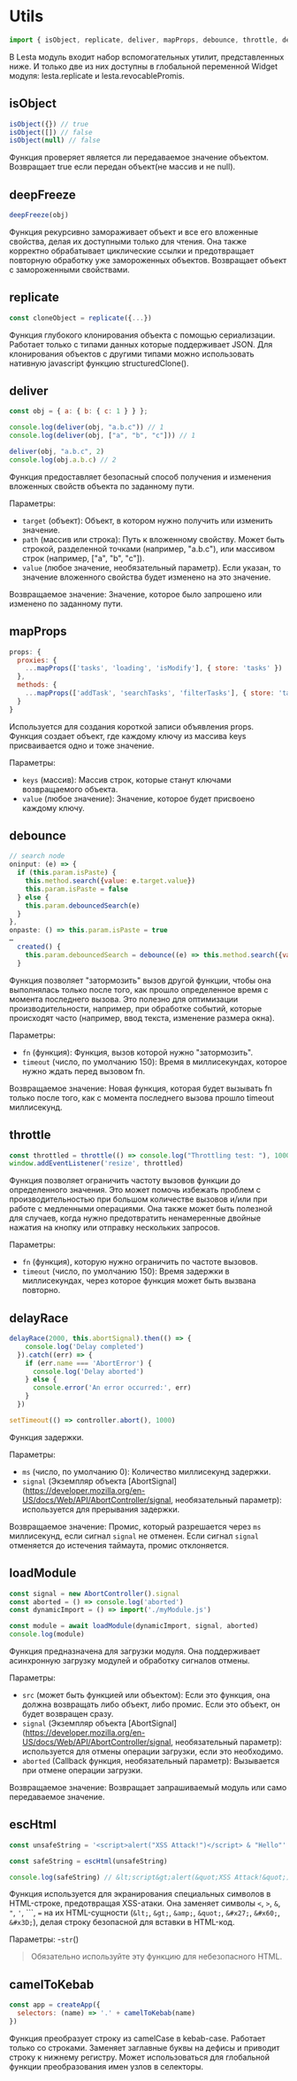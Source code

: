 # Utils
```js
import { isObject, replicate, deliver, mapProps, debounce, throttle, delayRace, loadModule  revocablePromise, escHtml } from 'lesta'
```
В Lesta модуль входит набор вспомогательных утилит, представленных ниже. И только две из них доступны в глобальной переменной Widget модуля: lesta.replicate и lesta.revocablePromis.

## isObject
```js
isObject({}) // true
isObject([]) // false
isObject(null) // false
```
Функция проверяет является ли передаваемое значение объектом. Возвращает true если передан объект(не массив и не null).

## deepFreeze
```js
deepFreeze(obj)
```
Функция рекурсивно замораживает объект и все его вложенные свойства, делая их доступными только для чтения. Она также корректно обрабатывает циклические ссылки и предотвращает повторную обработку уже замороженных объектов. Возвращает объект с замороженными свойствами.

## replicate
```js
const cloneObject = replicate({...})
```
Функция глубокого клонирования объекта с помощью сериализации. Работает только с типами данных которые поддерживает JSON. Для клонирования объектов с другими типами можно использовать нативную javascript функцию structuredClone().


## deliver
```js
const obj = { a: { b: { c: 1 } } };

console.log(deliver(obj, "a.b.c")) // 1
console.log(deliver(obj, ["a", "b", "c"])) // 1

deliver(obj, "a.b.c", 2)
console.log(obj.a.b.c) // 2
```
Функция предоставляет безопасный способ получения и изменения вложенных свойств объекта по заданному пути. 

Параметры: 
- `target` (объект):  Объект, в котором нужно получить или изменить значение.
- `path` (массив или строка): Путь к вложенному свойству. Может быть строкой, разделенной точками (например, "a.b.c"), или массивом строк (например, ["a", "b", "c"]).
- `value` (любое значение, необязательный параметр). Если указан, то значение вложенного свойства будет изменено на это значение.

Возвращаемое значение:
Значение, которое было запрошено или изменено по заданному пути.

## mapProps
```js
props: {
  proxies: {	
    ...mapProps(['tasks', 'loading', 'isModify'], { store: 'tasks' })
  },
  methods: {
    ...mapProps(['addTask', 'searchTasks', 'filterTasks'], { store: 'tasks' })
  }
}
```
Используется для создания короткой записи объявления props. Функция создает объект, где каждому ключу из массива keys присваивается одно и тоже значение.

Параметры:
- `keys` (массив): Массив строк, которые станут ключами возвращаемого объекта.
- `value` (любое значение): Значение, которое будет присвоено каждому ключу.

## debounce
```js
// search node
oninput: (e) => {
  if (this.param.isPaste) {
    this.method.search({value: e.target.value})
    this.param.isPaste = false
  } else {
    this.param.debouncedSearch(e)
  }
},
onpaste: () => this.param.isPaste = true
…
  created() {
    this.param.debouncedSearch = debounce((e) => this.method.search({value: e.target.value}), 250)
  }
```
Функция позволяет "затормозить" вызов другой функции, чтобы она выполнялась только после того, как прошло определенное время с момента последнего вызова. Это полезно для оптимизации производительности, например, при обработке событий, которые происходят часто (например, ввод текста, изменение размера окна).

Параметры:
- `fn` (функция): Функция, вызов которой нужно "затормозить".
- `timeout` (число, по умолчанию 150): Время в миллисекундах, которое нужно ждать перед вызовом fn.

Возвращаемое значение:
Новая функция, которая будет вызывать fn только после того, как с момента последнего вызова прошло timeout миллисекунд.


## throttle
```js
const throttled = throttle(() => console.log("Throttling test: "), 1000)
window.addEventListener('resize', throttled)
```
Функция позволяет ограничить частоту вызовов функции до определенного значения. Это может помочь избежать проблем с производительностью при большом количестве вызовов и/или при работе с медленными операциями. Она также может быть полезной для случаев, когда нужно предотвратить ненамеренные двойные нажатия на кнопку или отправку нескольких запросов.

Параметры:
- `fn` (функция), которую нужно ограничить по частоте вызовов.
- `timeout` (число, по умолчанию 150): Время задержки в миллисекундах, через которое функция может быть вызвана повторно.

## delayRace
```js
delayRace(2000, this.abortSignal).then(() => {
    console.log('Delay completed')
  }).catch((err) => {
    if (err.name === 'AbortError') {
      console.log('Delay aborted')
    } else {
      console.error('An error occurred:', err)
    }
  })

setTimeout(() => controller.abort(), 1000)
```
Функция задержки.

Параметры:
- `ms` (число, по умолчанию 0): Количество миллисекунд задержки.
- `signal` (Экземпляр объекта  [AbortSignal](https://developer.mozilla.org/en-US/docs/Web/API/AbortController/signal, необязательный параметр): используется для прерывания задержки.

Возвращаемое значение:
Промис, который разрешается через `ms` миллисекунд, если сигнал `signal` не отменен. Если сигнал `signal` отменяется до истечения таймаута, промис отклоняется.

## loadModule
```js
const signal = new AbortController().signal
const aborted = () => console.log('aborted')
const dynamicImport = () => import('./myModule.js')

const module = await loadModule(dynamicImport, signal, aborted)
console.log(module)
```

Функция предназначена для загрузки модуля. Она поддерживает асинхронную загрузку модулей и обработку сигналов отмены.

Параметры:
- `src` (может быть функцией или объектом): Если это функция, она должна возвращать либо объект, либо промис. Если это объект, он будет возвращен сразу.
- `signal` (Экземпляр объекта  [AbortSignal](https://developer.mozilla.org/en-US/docs/Web/API/AbortController/signal, необязательный параметр): используется для отмены операции загрузки, если это необходимо.
- `aborted` (Callback функция, необязательный параметр): Вызывается при отмене операции загрузки.

Возвращаемое значение:
Возвращает запрашиваемый модуль или само передаваемое значение.

## escHtml
```js
const unsafeString = '<script>alert("XSS Attack!")</script> & "Hello"'

const safeString = escHtml(unsafeString)

console.log(safeString) // &lt;script&gt;alert(&quot;XSS Attack!&quot;)&lt;/script&gt; &amp; &quot;Hello&quot;

```
Функция используется для экранирования специальных символов в HTML-строке, предотвращая XSS-атаки. Она заменяет символы `<`, `>`, `&`, `"`, `'`, ```, `=` на их HTML-сущности (`&lt;`, `&gt;`, `&amp;`, `&quot;`, `&#x27;`, `&#x60;`, `&#x3D;`), делая строку безопасной для вставки в HTML-код. 

Параметры:
-`str`()

> Обязательно используйте эту функцию для небезопасного HTML.

## camelToKebab
```js
const app = createApp({ 
  selectors: (name) => '.' + camelToKebab(name)
})
```
Функция преобразует строку из camelCase в kebab-case. Работает только со строками. Заменяет заглавные буквы на дефисы и приводит строку к нижнему регистру. Может использоваться для глобальной функции преобразования имен узлов в селекторы.
